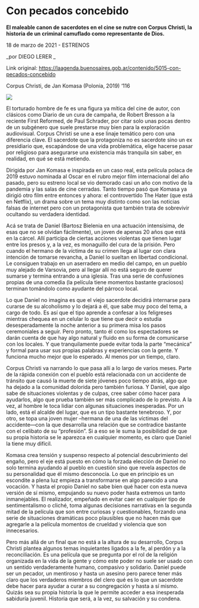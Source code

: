 # Con pecados concebido

**El maleable canon de sacerdotes en el cine se nutre con Corpus Christi, la historia de un criminal camuflado como representante de Dios.**

18 de marzo de 2021 - ESTRENOS

_por DIEGO LERER _

Link original: https://laagenda.buenosaires.gob.ar/contenido/5015-con-pecados-concebido



Corpus Christi, de Jan Komasa (Polonia, 2019) ‘116




![](https://cdn.flowlikemusic.com/files/images/45657/56936659-1c0d-4b44-91e5-d0347159c479.jpeg)




El torturado hombre de fe es una figura ya mítica del cine de autor, con clásicos como Diario de un cura de campaña, de Robert Bresson a la reciente First Reformed, de Paul Schrader, por citar solo unas pocas dentro de un subgénero que suele prestarse muy bien para la exploración audiovisual. Corpus Christi se une a ese linaje temático pero con una diferencia clave. El sacerdote que la protagoniza no es sacerdote sino un ex presidiario que, escapándose de una vida problemática, elige hacerse pasar por religioso para asegurarse una existencia más tranquila sin saber, en realidad, en qué se está metiendo.




Dirigida por Jan Komasa e inspirada en un caso real, esta película polaca de 2019 estuvo nominada al Oscar en el rubro mejor film internacional del año pasado, pero su estreno local se vio demorado casi un año con motivo de la pandemia y las salas de cine cerradas. Tanto tiempo pasó que Komasa ya dirigió otro film entre entonces y ahora: el controvertido The Hater (que está en Netflix), un drama sobre un tema muy distinto como son las noticias falsas de internet pero con un protagonista que también trata de sobrevivir ocultando su verdadera identidad.




Acá se trata de Daniel (Bartosz Bielenia en una actuación intensísima, de esas que no se olvidan fácilmente), un joven de apenas 20 años que está en la cárcel. Allí participa de ciertas acciones violentas que tienen lugar entre los presos y, a la vez, es monaguillo del cura de la prisión. Pero cuando el hermano de la víctima de su crimen llega al lugar con clara intención de tomarse revancha, a Daniel lo sueltan en libertad condicional. Le consiguen trabajo en un aserradero en medio del campo, en un pueblo muy alejado de Varsovia, pero al llegar allí no está seguro de querer sumarse y termina entrando a una iglesia. Tras una serie de confusiones propias de una comedia (la película tiene momentos bastante graciosos) terminan tomándolo como ayudante del párroco local.




Lo que Daniel no imagina es que el viejo sacerdote decidirá internarse para curarse de su alcoholismo y lo dejará a él, que sabe muy poco del tema, a cargo de todo. Es así que el tipo aprende a confesar a los feligreses mientras chequea en un celular lo que tiene que decir o estudia desesperadamente la noche anterior a su primera misa los pasos ceremoniales a seguir. Pero pronto, tanto él como los espectadores se darán cuenta de que hay algo natural y fluido en su forma de comunicarse con los locales. Y que tranquilamente puede evitar toda la parte “mecánica” y formal para usar sus propias palabras y experiencias con la gente. Y funciona mucho mejor que lo esperado. Al menos por un tiempo, claro.




Corpus Christi va narrando lo que pasa allí a lo largo de varios meses. Parte de la rápida conexión con el pueblo está relacionada con un accidente de tránsito que causó la muerte de siete jóvenes poco tiempo atrás, algo que ha dejado a la comunidad dolorida pero también furiosa. Y Daniel, que algo sabe de situaciones violentas y de culpas, cree saber cómo hacer para ayudarlos, algo que prueba también ser más complicado de lo previsto. A la vez, al hombre le toca lidiar con algunas situaciones inesperadas. Por un lado, está el alcalde del lugar, que es un tipo bastante tenebroso. Y, por otro, se topa una joven mujer –hermana de una de las víctimas del accidente—con la que desarrolla una relación que se contradice bastante con el celibato de su “profesión”. Si a eso se le suma la posibilidad de que su propia historia se le aparezca en cualquier momento, es claro que Daniel la tiene muy difícil.




Komasa crea tensión y suspenso respecto al potencial descubrimiento del engaño, pero el eje está puesto en cómo la forzada elección de Daniel no solo termina ayudando al pueblo en cuestión sino que revela aspectos de su personalidad que él mismo desconocía. Lo que en principio es un escondite a plena luz empieza a transformarse en algo parecido a una vocación. Y hasta el propio Daniel no sabe bien qué hacer con esta nueva versión de sí mismo, empujando su nuevo poder hasta extremos un tanto inmanejables. El realizador, empeñado en evitar caer en cualquier tipo de sentimentalismo o cliché, toma algunas decisiones narrativas en la segunda mitad de la película que son entre curiosas y cuestionables, forzando una serie de situaciones dramáticas poco plausibles que no hacen más que agregarle a la película momentos de crueldad y violencia que son innecesarios.




Pero más allá de un final que no está a la altura de su desarrollo, Corpus Christi plantea algunos temas inquietantes ligados a la fe, al perdón y a la reconciliación. Es una película que se pregunta por el rol de la religión organizada en la vida de la gente y cómo este poder no suele ser usado con un sentido verdaderamente humano, compasivo y solidario. Daniel puede ser un pecador, un mentiroso y hasta un asesino pero parece tener más claro que los verdaderos miembros del clero qué es lo que un sacerdote debe hacer para ayudar a curar a su congregación y hasta a sí mismo. Quizás sea su propia historia la que le permite acceder a esa inesperada sabiduría juvenil. Historia que será, a la vez, su salvación y su condena.




